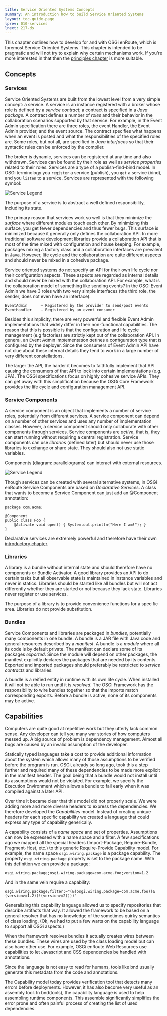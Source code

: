 ```yaml
---
title: Service Oriented Systems Concepts
summary: An introduction how to build Service Oriented Systems
layout: toc-guide-page
lprev: 010-services
lnext: 217-ds
---
```


This chapter outlines how to develop for and with OSGi enRoute, which is foremost Service Oriented Systems. This chapter is intended to be pragmatic and will not try to explain why certain mechanisms work. If you're more interested in that then the [principles chapter](300-principles.html) is more suitable.

## Concepts

### Services

Service Oriented Systems are built from the lowest level from a very simple concept: a service. A service is an instance registered with a broker whose role is defined by a _service contract_; a contract is specified in a _Java package_. A contract defines a number of _roles_ and their behavior in the collaboration scenarios supported by that service. For example, in the Event Admin specification there are three roles, the event Handler, the Event Admin provider, and the event source. The contract specifies what happens when an event is posted and what the responsibilities of the specified roles are. Some roles, but not all, are specified in _Java interfaces_ so that their syntactic rules can be enforced by the compiler.

The broker is dynamic, services can be registered at any time and also withdrawn. Services can be found by their role as well as _service properties_ related to their roles. Services are a type of a publish-find-bind model. In OSGi terminology you `register` a service (publish), you `get` a service (bind), and you `listen` to a service. Services are represented with the following symbol:

![Service Legend](/img/book/service-def-0.png)

The purpose of a service is to abstract a well defined responsibility, including its state.

The primary reason that services work so well is that they minimize the _surface_ where different modules touch each other. By minimizing this surface, you get fewer dependencies and thus fewer bugs. This surface is minimized because it generally only defines the collaboration API. In more traditional software development libraries provide a collaboration API that is most of the time mixed with configuration and house keeping. For example, packages mixing a factory class and a collaboration interfaces are prevalent in Java. However, life cycle and the collaboration are quite different aspects and should  never be mixed in a cohesive package. 

Service oriented systems do not specify an API for their own life cycle nor their configuration aspects. These aspects are regarded as internal details and should never be mixed with the collaboration API. For example, what is the collaboration model of something like sending events? In the OSGi Event Admin we have 3 roles with two very simple interfaces (the third role, the sender, does not even have an interface):

	EventAdmin		– Registered by the provider to send/post events
	EventHandler	– Registered by an event consumer

Besides this simplicity, there are very powerful and flexible Event Admin implementations that widely differ in their non-functional capabilities. The reason that this is possible is that the configuration and life cycle management (e.g factories) are strictly kept out of the collaboration API.  In general, an Event Admin implementation defines a configuration type that is configured by the deployer. Since the consumers of Event Admin API have not clue about these internal details they tend to work in a large number of very different constellations.

The larger the API, the harder it becomes to faithfully implement that API causing the consumers of that API to lock into certain implementations (e.g. JPA). The OSGi specifications focus on highly cohesive service APIs. They can get away with this simplification because the OSGi Core Framework provides the life cycle and configuration management API. 

### Service Components

A service component is an object that implements a number of service roles, potentially from different services. A service component can depend on a number of other services and uses any number of implementation classes. However, a service component should only collaborate with other components through services.  Service components are _active_, that is, they can start running without requiring a central registration. Service components can use _libraries_ (defined later) but should never use those libraries to exchange or share state. They should also not use static variables.

Components (diagram: parallelograms) can interact with external resources.

![Service Legend](/img/book/component-def-0.png)

Though services can be created with several alternative systems, in OSGi enRoute Service Components are based on _Declarative Services_. A class that wants to become a Service Component can just add an @Component annotation:

	package com.acme;
	
	@Component
	public class Foo {
		@Activate void open() { System.out.println("Here I am!"); }
	}

Declarative services are extremely powerful and therefore have their own [introductory chapter](217-ds.html).
 
### Libraries

A library is a bundle without internal state and should therefore have no components or Bundle Activator. A good library provides an API to do certain tasks but all observable state is maintained in instance variables and never in statics. Libraries should be started like all bundles but will not act differently whether they are started or not because they lack state. Libraries never register or use services.

The purpose of a library is to provide convenience functions for a specific area. Libraries do not provide substitution.

### Bundles

Service Components and libraries are packaged in _bundles_, potentially many components in one bundle. A bundle is a JAR file with Java code and general resources described by a _manifest_. A bundle is a _module_ where all its code is by default private. The manifest can declare some of its packages _exported_. Since the module will depend on other packages, the manifest explicitly declares the packages that are needed by its contents. Exported and imported packages should preferably be restricted to _service contracts_ and libraries.

A bundle is a reified entity in runtime with its own life cycle. When installed it will not be able to run until it is _resolved_. The OSGi Framework has the responsibility to wire bundles together so that the imports match corresponding exports. Before a bundle is active, none of its components may be active.

## Capabilities

Computers are quite good at repetitive work but they utterly lack common sense. Any developer can tell you many war stories of how computers messed up. A big source of problem is dependency management. Almost all bugs are caused by an invalid assumption of the developer.

Statically typed languages take a cost to provide additional information about the system which allows many of those assumptions to be verified before the program is run. OSGi, already so long ago, took this a step further and required many of these dependencies to be made more explicit in the manifest header. The goal being that a bundle would not install until its assumptions would not be violated. For example, we specify the Execution Environment which allows a bundle to fail early when it was compiled against a later API. 

Over time it became clear that this model did not properly scale. We were adding more and more diverse headers to express the dependencies. We therefore developed the _Capabilities_ model. Instead of creating unique headers for each specific capability we created a language that could express any type of capability generically. 

A capability consists of a _name space_ and set of properties. Assumptions can now be expressed with a name space and a filter. A few specifications ago we mapped all the special headers (Import-Package, Require-Bundle, Fragment-Host, etc.) to this generic Require-Provide Capability model. For example, the name space `osgi.wiring.package` is a package capability. The property `osgi.wiring.package` property is set to the package name. With this definition we can provide a package:

	osgi.wiring.package;osgi.wiring.package=com.acme.foo;version=1.2

And in the same vein require a capability:

	osgi.wiring.package;filter:="(&(osgi.wiring.package=com.acme.foo)(&(version>=1.2)(!(version>=2))))"

Generalizing this capability language allowed us to specify repositories that describe artifacts that way. It allowed the framework to be based on a general resolver that has no knowledge of the sometimes quirky semantics of class loading. (Ok, we had to put a few warts on the capability language to support all OSGi aspects.)

When the framework resolves bundles it actually creates wires between these bundles. These wires are used by the class loading model but can also have other use. For example, OSGi enRoute Web Resources use capabilities to let Javascript and CSS dependencies be handled with annotations.

Since the language is not easy to read for humans, tools like bnd usually generate this metadata from the code and annotations.

The Capability model today provides verification tool that detects many errors before deployments. However, it has also become very useful as an assembly tool. In bnd(tools), the capability language is used to help assembling runtime components. This assemble significantly simplifies the error prone and often painful process of creating the list of used dependencies.  



 
